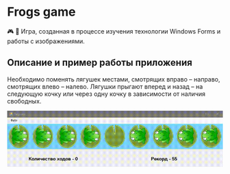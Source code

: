# Frogs game
🎮 🐸 Игра, созданная в процессе изучения технологии Windows Forms и работы с изображениями.
## Описание и пример работы приложения
Необходимо поменять лягушек местами, смотрящих вправо – направо, смотрящих влево – налево. Лягушки прыгают вперед и назад – на следующую кочку или через одну кочку в зависимости от наличия свободных.

![](Игра.gif)
